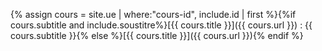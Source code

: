 {% assign cours = site.ue | where:"cours-id", include.id | first %}{%if cours.subtitle and include.soustitre%}[{{ cours.title }}]({{ cours.url  }}) :  {{ cours.subtitle }}{% else %}[{{ cours.title }}]({{ cours.url  }}){% endif %}
